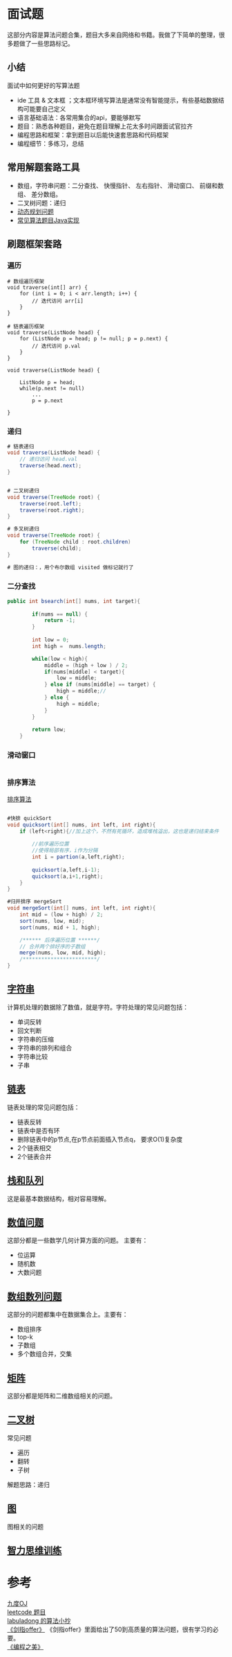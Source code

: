 # 面试题

这部分内容是算法问题合集，题目大多来自网络和书籍。我做了下简单的整理，很多题做了一些思路标记。

## 小结

面试中如何更好的写算法题

* ide 工具 & 文本框 ；文本框环境写算法是通常没有智能提示，有些基础数据结构可能要自己定义
* 语言基础语法：各常用集合的api，要能够默写
* 题目：熟悉各种题目，避免在题目理解上花太多时间跟面试官拉齐
* 编程思路和框架：拿到题目以后能快速套思路和代码框架
* 编程细节：多练习，总结


## 常用解题套路工具

* 数组，字符串问题：二分查找、 快慢指针、 左右指针、 滑动窗口、 前缀和数组、 差分数组。
* 二叉树问题：递归
* [动态规划问题](../8%20Algorithms%20Analysis/动态规划.md)
* [常见算法题目Java实现](https://github.com/nonstriater/deep-in-java/tree/master/src/main/java/com/nonstriater/deepinjava/algo)


## 刷题框架套路


### 遍历

```
# 数组遍历框架
void traverse(int[] arr) {
    for (int i = 0; i < arr.length; i++) {
        // 迭代访问 arr[i]
    }
}

# 链表遍历框架
void traverse(ListNode head) {
    for (ListNode p = head; p != null; p = p.next) {
        // 迭代访问 p.val
    }
}

void traverse(ListNode head) {

    ListNode p = head;
    while(p.next != null)
        ...
        p = p.next
 
}

```


### 递归

```Java
# 链表递归
void traverse(ListNode head) {
    // 递归访问 head.val
    traverse(head.next);
}


# 二叉树递归
void traverse(TreeNode root) {
    traverse(root.left);
    traverse(root.right);
}

# 多叉树递归
void traverse(TreeNode root) {
    for (TreeNode child : root.children)
        traverse(child);
}

# 图的递归：，用个布尔数组 visited 做标记就行了

```


### 二分查找  

```Java
public int bsearch(int[] nums, int target){
        
        if(nums == null) {
            return -1;
        }
        
        int low = 0;
        int high =  nums.length;

        while(low < high){
            middle = (high + low ) / 2;        
            if(nums[middle] < target){
                low = middle;
            } else if (nums[middle] == target) {
                high = middle;//
            } else {
                high = middle; 
            }
        }
        
        return low;        
    } 
```

### 滑动窗口

```Java


```


### 排序算法

[排序算法](../6%20Sort/README.md)

```Java

#快排 quickSort
void quicksort(int[] nums, int left, int right){
    if (left<right){//加上这个，不然有死循环，造成堆栈溢出，这也是递归结束条件
        
        //前序遍历位置
        //使得局部有序，i作为分隔
        int i = partion(a,left,right);
        
        quicksort(a,left,i-1); 
        quicksort(a,i+1,right);     
    }    
}

#归并排序 mergeSort
void mergeSort(int[] nums, int left, int right){
    int mid = (low + high) / 2;
    sort(nums, low, mid);
    sort(nums, mid + 1, high);

    /****** 后序遍历位置 ******/
    // 合并两个排好序的子数组
    merge(nums, low, mid, high);
    /************************/
}


```



## [字符串](1%20字符串.md)

计算机处理的数据除了数值，就是字符。字符处理的常见问题包括：

* 单词反转  
* 回文判断  
* 字符串的压缩  
* 字符串的排列和组合  
* 字符串比较  
* 子串  


## [链表](2%20链表.md)

链表处理的常见问题包括：

* 链表反转
* 链表中是否有环
* 删除链表中的p节点,在p节点前面插入节点q， 要求O(1)复杂度
* 2个链表相交
* 2个链表合并


## [栈和队列](3%20堆和栈.md)

这是最基本数据结构，相对容易理解。



## [数值问题](4%20数值问题.md)

这部分都是一些数学几何计算方面的问题。  主要有：

* 位运算
* 随机数
* 大数问题


## [数组数列问题](5%20数组数列问题.md)


这部分的问题都集中在数据集合上。主要有：

* 数组排序
* top-k
* 子数组
* 多个数组合并，交集


## [矩阵](6%20矩阵.md)

这部分都是矩阵和二维数组相关的问题。


## [二叉树](7%20二叉树.md)

常见问题

* 遍历
* 翻转
* 子树

解题思路：递归

## [图](8%20图.md)

图相关的问题



## [智力思维训练](9%20智力思维训练.md)




# 参考
 
[九度OJ](http://ac.jobdu.com/index.php)    
[leetcode 题目](https://leetcode.com/)    
[labuladong 的算法小抄](https://labuladong.gitee.io/algo/1/2/)     
[《剑指offer》](剑指offer/README.md)  《剑指offer》里面给出了50到高质量的算法问题，很有学习的必要。    
[《编程之美》](编程之美/README.md)    
 


